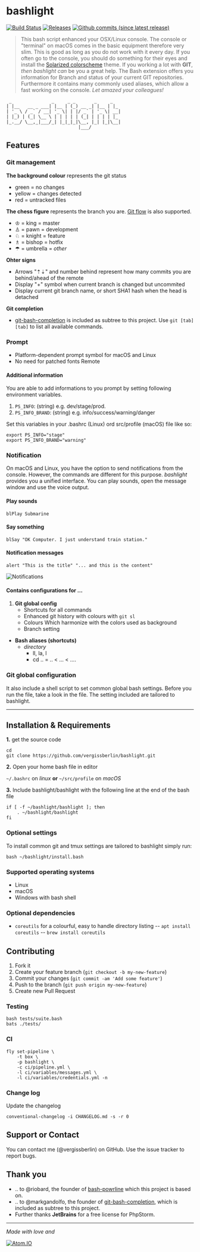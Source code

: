 # bashlight

[![Build Status](https://travis-ci.org/vergissberlin/bashlight.svg?branch=master)](https://travis-ci.org/vergissberlin/bashlight)
[![Releases](https://img.shields.io/github/release/vergissberlin/bashlight.svg)](https://github.com/vergissberlin/bashlight/releases)
[![Github commits (since latest release)](https://img.shields.io/github/commits-since/vergissberlin/bashlight/latest.svg)](https://github.com/vergissberlin/bashlight/commits)


> This bash script enhanced your OSX/Linux console.
> The console or "terminal" on macOS comes in the basic equipment therefore very slim. This is good as long as you do not work with it every day. If you often go to the console, you should do something for their eyes and install the [Solarized
      colorscheme](https://github.com/altercation/solarized) theme.
> If you working a lot with **GIT**, *then bashlight can* be you a great help. The Bash extension offers you information for Branch and status of your current GIT repositories.
> Furthermore it contains many commonly used aliases, which allow a fast working on the console. *Let amazed your colleagues!*


```
 _               _     _ _       _     _
| |__   __ _ ___| |__ | (_) __ _| |__ | |_
| '_ \ / _` / __| '_ \| | |/ _` | '_ \| __|
| |_) | (_| \__ \ | | | | | (_| | | | | |_
|_.__/ \__,_|___/_| |_|_|_|\__, |_| |_|\__|
                           |___/

```

## Features
### Git management

**The background colour** represents the git status

- green = no changes
- yellow = changes detected
- red = untracked files

**The chess figure** represents the branch you are. [Git flow](https://github.com/nvie/gitflow) is also supported.

- ♔ = king = master
- ♙ = pawn = development
- ♘ = knight = feature
- ♗ = bishop = hotfix
- ☂ = umbrella = *other*

**Ohter signs**

- Arrows "⇡⇣"  and number behind represent how many commits you are behind/ahead of the remote
- Display "+" symbol when current branch is changed but uncommited
- Display current git branch name, or short SHA1 hash when the head is detached

**Git completion**

- [git-bash-completion](https://github.com/markgandolfo/git-bash-completion) is included as subtree to this project. Use <code>git [tab][tab]</code> to list all available commands.

### Prompt

- Platform-dependent prompt symbol for macOS and Linux
- No need for patched fonts Remote

#### Additional information

You are able to add informations to you prompt by setting following environment variables.

1. ``PS_INFO``: (string) e.g. dev/stage/prod.
2. ``PS_INFO_BRAND``: (string) e.g. info/success/warning/danger

Set this variables in your .bashrc (Linux) ord src/profile (macOS) file like so:

```
export PS_INFO="stage"
export PS_INFO_BRAND="warning"
```

### Notification

On macOS and Linux, you have the option to send notifications from the console. However, the commands are different for this purpose. *bashlight* provides you a unified interface. You can play sounds, open the message window and use the voice output.


#### Play sounds

```
blPlay Submarine
```

#### Say something

```
blSay "OK Computer. I just understand train station."
```

#### Notification messages

```
alert "This is the title" "... and this is the content"
```
![Notifications](https://farm6.staticflickr.com/5568/15131688612_12f1cd7a2b_o.png)

#### Contains configurations for ...

1. **Git global config**
   - Shortcuts for all commands
   - Enhanced git history with colours with <code>git sl</code>
   - Colours Which harmonize with the colors used as background
   - Branch setting

- **Bash aliases (shortcuts)**
  - _directory_
     - ll, la, l
     - cd .. = .. < ... < ....

### Git global configuration

It also include a shell script to set common global bash settings. Before you run the file, take a look in the file. The setting included are tailored to bashlight.

---

## Installation & Requirements

**1.** get the source code

```
cd
git clone https://github.com/vergissberlin/bashlight.git
```

**2.** Open your home bash file in editor

``~/.bashrc`` on *linux* **or** ``~/src/profile`` on *macOS*

**3.** Include bashlight/bashlight with the following line at the end of the bash file

```
if [ -f ~/bashlight/bashlight ]; then
    . ~/bashlight/bashlight
fi
```

### Optional settings

To install common git and tmux settings are tailored to bashlight simply run:

```
bash ~/bashlight/install.bash
```

### Supported operating systems

- Linux
- macOS
- Windows with bash shell

### Optional dependencies

- `coreutils` for a colourful, easy to handle directory listing
-- `apt install coreutils`
-- `brew install coreutils`

## Contributing

1. Fork it
2. Create your feature branch (`git checkout -b my-new-feature`)
3. Commit your changes (`git commit -am 'Add some feature'`)
4. Push to the branch (`git push origin my-new-feature`)
5. Create new Pull Request

### Testing

```
bash tests/suite.bash
bats ./tests/
```

### CI

```
fly set-pipeline \
	-t box \
	-p bashlight \
	-c ci/pipeline.yml \
	-l ci/variables/messages.yml \
	-l ci/variables/credentials.yml -n
```


### Change log

Update the changelog
```
conventional-changelog -i CHANGELOG.md -s -r 0
```


## Support or Contact

You can contact me (@vergissberlin) on GitHub. Use the issue tracker to report bugs.


## Thank you

- .. to @riobard, the founder of [bash-powrline](https://github.com/riobard/bash-powerline) which this project is based on.
- .. to @markgandolfo, the founder of [git-bash-completion](https://github.com/markgandolfo/git-bash-completion), which is included as subtree to this project.
- Further thanks **JetBrains** for a free license for PhpStorm.

---

*Made with love and*

[![Atom.IO](http://github-atom-io-herokuapp-com.global.ssl.fastly.net/assets/logo-4e073dbd4c0ce67ece1b30a6b31253b9.png)](https://atom.io/)
